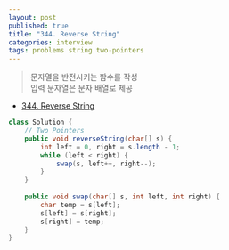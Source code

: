 ```yaml
---
layout: post
published: true
title: "344. Reverse String"
categories: interview
tags: problems string two-pointers
---
```


> 문자열을 반전시키는 함수를 작성  
> 입력 문자열은 문자 배열로 제공

- [344. Reverse String](https://leetcode.com/problems/reverse-string/)

```java
class Solution {
    // Two Pointers
    public void reverseString(char[] s) {
        int left = 0, right = s.length - 1;
        while (left < right) {
            swap(s, left++, right--);
        }
    }
    
    public void swap(char[] s, int left, int right) {
        char temp = s[left];
        s[left] = s[right];
        s[right] = temp; 
    }
}
```
